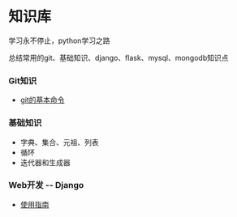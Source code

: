 

# 知识库
学习永不停止，python学习之路

总结常用的git、基础知识、django、flask、mysql、mongodb知识点
### Git知识
 - [git的基本命令](Git/git1.md)

### 基础知识
 - 字典、集合、元祖、列表
 - 循环
 - 迭代器和生成器


### Web开发 -- Django
  - [使用指南](Django/django_intro.md)
